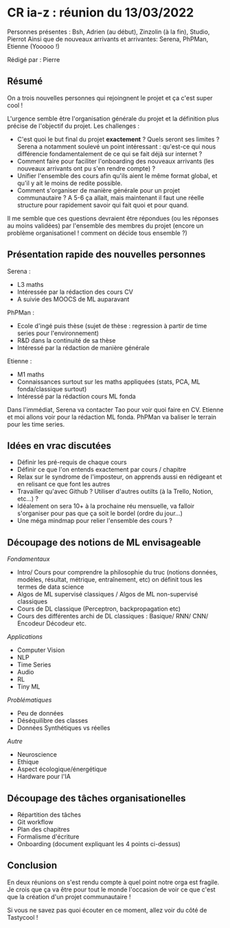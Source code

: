# CR ia-z : réunion du 13/03/2022
Personnes présentes : Bsh, Adrien (au début), Zinzolin (à la fin), Studio, Pierrot
Ainsi que de nouveaux arrivants et arrivantes: Serena, PhPMan, Etienne (Yooooo !)

Rédigé par : Pierre

## Résumé
On a trois nouvelles personnes qui rejoingnent le projet et ça c'est super cool !

L'urgence semble être l'organisation générale du projet et la définition plus précise de l'objectif du projet.
Les challenges :
* C'est quoi le but final du projet **exactement** ? Quels seront ses limites ? Serena a notamment soulevé un point intéressant : qu'est-ce qui nous différencie fondamentalement
de ce qui se fait déjà sur internet ?
* Comment faire pour faciliter l'onboarding des nouveaux arrivants (les nouveaux arrivants ont pu s'en rendre compte) ?
* Unifier l'ensemble des cours afin qu'ils aient le même format global, et qu'il y ait le moins de redite possible.
* Comment s'organiser de manière générale pour un projet communautaire ? A 5-6 ça allait, mais maintenant il faut une réelle structure
pour rapidement savoir qui fait quoi et pour quand.

Il me semble que ces questions devraient être répondues (ou les réponses au moins validées) par l'ensemble des membres du projet (encore un problème organisationel !
comment on décide tous ensemble ?)

## Présentation rapide des nouvelles personnes
Serena :
* L3 maths
* Intéressée par la rédaction des cours CV
* A suivie des MOOCS de ML auparavant

PhPMan :
* Ecole d'ingé puis thèse (sujet de thèse : regression à partir de time series pour l'environnement)
* R&D dans la continuité de sa thèse
* Intéressé par la rédaction de manière générale

Etienne :
* M1 maths
* Connaissances surtout sur les maths appliquées (stats, PCA, ML fonda/classique surtout)
* Intéressé par la rédaction cours ML fonda

Dans l'immédiat, Serena va contacter Tao pour voir quoi faire en CV.
Etienne et moi allons voir pour la rédaction ML fonda.
PhPMan va baliser le terrain pour les time series.

## Idées en vrac discutées
* Définir les pré-requis de chaque cours
* Définir ce que l'on entends exactement par cours / chapitre
* Relax sur le syndrome de l'imposteur, on apprends aussi en rédigeant et en relisant ce que font les autres
* Travailler qu'avec Github ? Utiliser d'autres outilts (à la Trello, Notion, etc...) ?
* Idéalement on sera 10+ à la prochaine réu mensuelle, va falloir s'organiser pour pas que ça soit le bordel (ordre du jour...)
* Une méga mindmap pour relier l'ensemble des cours ?

## Découpage des notions de ML envisageable
*Fondamentaux*
- Intro/ Cours pour comprendre la philosophie du truc (notions données, modèles, résultat, métrique, entraînement, etc) on définit tous les termes de data science
- Algos de ML supervisé classiques / Algos de ML non-supervisé classiques
- Cours de DL classique (Perceptron, backpropagation etc)
- Cours des différentes archi de DL classiques : Basique/ RNN/ CNN/ Encodeur Décodeur etc.

*Applications*
- Computer Vision
- NLP
- Time Series
- Audio
- RL
- Tiny ML

*Problématiques*
- Peu de données
- Déséquilibre des classes
- Données Synthétiques vs réelles

*Autre*
- Neuroscience
- Ethique
- Aspect écologique/énergétique
- Hardware pour l'IA

## Découpage des tâches organisationelles
- Répartition des tâches
- Git workflow
- Plan des chapitres
- Formalisme d'écriture
- Onboarding (document expliquant les 4 points ci-dessus) 

## Conclusion
En deux réunions on s'est rendu compte à quel point notre orga est fragile.
Je crois que ça va être pour tout le monde l'occasion de voir ce que c'est que la création d'un projet communautaire !

Si vous ne savez pas quoi écouter en ce moment, allez voir du côté de Tastycool !
